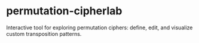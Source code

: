 # permutation-cipherlab
Interactive tool for exploring permutation ciphers: define, edit, and visualize custom transposition patterns.
